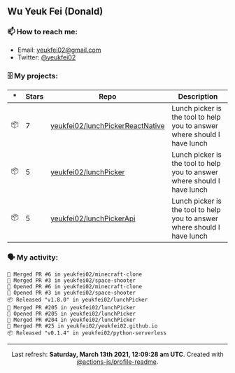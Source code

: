 ## Wu Yeuk Fei (Donald)

### 📫 How to reach me:

- Email: [yeukfei02@gmail.com](yeukfei02@gmail.com)
- Twitter: [@yeukfei02](https://twitter.com/yeukfei02)

### 🗄 My projects:

|*|Stars|Repo|Description|
|---|---|---|---|
| 📦 | 7 | [yeukfei02/lunchPickerReactNative](https://github.com/yeukfei02/lunchPickerReactNative) | Lunch picker is the tool to help you to answer where should I have lunch |
| 📦 | 5 | [yeukfei02/lunchPicker](https://github.com/yeukfei02/lunchPicker) | Lunch picker is the tool to help you to answer where should I have lunch |
| 📦 | 5 | [yeukfei02/lunchPickerApi](https://github.com/yeukfei02/lunchPickerApi) | Lunch picker is the tool to help you to answer where should I have lunch |

### 🗣 My activity:

```
🎉 Merged PR #6 in yeukfei02/minecraft-clone
🎉 Merged PR #3 in yeukfei02/space-shooter
💪 Opened PR #6 in yeukfei02/minecraft-clone
💪 Opened PR #3 in yeukfei02/space-shooter
📦 Released "v1.8.0" in yeukfei02/lunchPicker
🎉 Merged PR #205 in yeukfei02/lunchPicker
💪 Opened PR #205 in yeukfei02/lunchPicker
🎉 Merged PR #204 in yeukfei02/lunchPicker
🎉 Merged PR #25 in yeukfei02/yeukfei02.github.io
📦 Released "v0.1.4" in yeukfei02/python-serverless
```

<!-- <img src="https://github-readme-stats.vercel.app/api?username=yeukfei02&show_icons=true&count_private=true&theme=radical" />

<img src="https://github-readme-stats.vercel.app/api/top-langs/?username=yeukfei02&theme=radical" /> -->

---

<p align="center">Last refresh: <b>Saturday, March 13th 2021, 12:09:28 am UTC</b>. Created with <a href=https://github.com/marketplace/actions/profile-readme>@actions-js/profile-readme</a>.</p>
